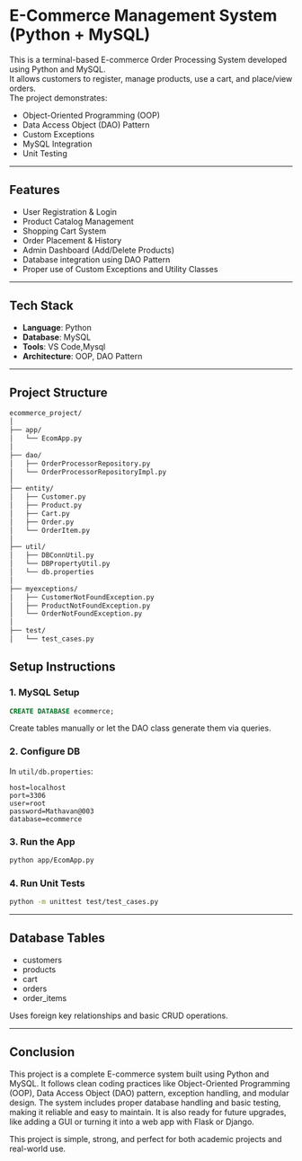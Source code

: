 #  E-Commerce Management System (Python + MySQL)

This is a terminal-based E-commerce Order Processing System developed using Python and MySQL.  
It allows customers to register, manage products, use a cart, and place/view orders.  
The project demonstrates:

- Object-Oriented Programming (OOP)
- Data Access Object (DAO) Pattern
- Custom Exceptions
- MySQL Integration
- Unit Testing
---

##  Features

- User Registration & Login
- Product Catalog Management
- Shopping Cart System
- Order Placement & History
- Admin Dashboard (Add/Delete Products)
- Database integration using DAO Pattern
- Proper use of Custom Exceptions and Utility Classes

---

##  Tech Stack

- **Language**: Python 
- **Database**: MySQL
- **Tools**: VS Code,Mysql
- **Architecture**: OOP, DAO Pattern

---

##  Project Structure

```bash
ecommerce_project/
│
├── app/
│   └── EcomApp.py
│
├── dao/
│   ├── OrderProcessorRepository.py
│   └── OrderProcessorRepositoryImpl.py
│
├── entity/
│   ├── Customer.py
│   ├── Product.py
│   ├── Cart.py
│   ├── Order.py
│   └── OrderItem.py
│
├── util/
│   ├── DBConnUtil.py
│   └── DBPropertyUtil.py
│   └── db.properties
│
├── myexceptions/
│   ├── CustomerNotFoundException.py
│   ├── ProductNotFoundException.py
│   └── OrderNotFoundException.py
│
├── test/
│   └── test_cases.py

```

##  Setup Instructions

### 1. MySQL Setup

```sql
CREATE DATABASE ecommerce;
```

Create tables manually or let the DAO class generate them via queries.

### 2. Configure DB

In `util/db.properties`:

```
host=localhost
port=3306
user=root
password=Mathavan@003
database=ecommerce
```

### 3. Run the App

```bash
python app/EcomApp.py
```

### 4. Run Unit Tests

```bash
python -m unittest test/test_cases.py
```

---

## Database Tables

- customers
- products
- cart
- orders
- order_items

Uses foreign key relationships and basic CRUD operations.

---


## Conclusion

This project is a complete E-commerce system built using Python and MySQL.
It follows clean coding practices like Object-Oriented Programming (OOP), Data Access Object (DAO) pattern, exception handling, and modular design.
The system includes proper database handling and basic testing, making it reliable and easy to maintain.
It is also ready for future upgrades, like adding a GUI or turning it into a web app with Flask or Django.

This project is simple, strong, and perfect for both academic projects and real-world use.

